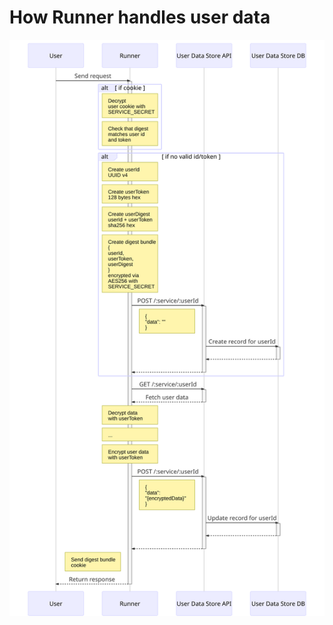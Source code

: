 # How Runner handles user data

[![Condition evaluation diagram](images/userdata--runner-sequence.svg)](images/userdata--runner-sequence.png)
